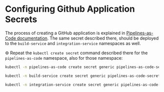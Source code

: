 Configuring Github Application Secrets
===

The process of creating a GitHub application is explained in
[Pipelines-as-Code documentation](https://pipelinesascode.com/docs/install/github_apps/#manual-setup).
The same secret described there, should be deployed to the `build-service` and
`integration-service` namespaces as well.

:gear: Repeat the `kubectl create secret` command described there for the
`pipelines-as-code` namespace, also for those namespace:

```bash
kubectl -n pipelines-as-code create secret generic pipelines-as-code-secret \
```

```bash
kubectl -n build-service create secret generic pipelines-as-code-secret \
```

```bash
kubectl -n integration-service create secret generic pipelines-as-code-secret \
```
